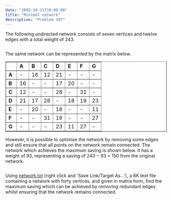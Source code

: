 ```yaml
---
date: "2005-10-21T18:00:00"
title: "Minimal network"
description: "Problem 107"
---
```


<p>The following undirected network consists of seven vertices and twelve edges with a total weight of 243.</p>
<div style="text-align:center;">
<img alt="" class="dark_img" src="/images/p107_1.png"/></div>
<p>The same network can be represented by the matrix below.</p>
<table align="center" border="1" cellpadding="5" cellspacing="0"><tr><td>    </td><td><b>A</b></td><td><b>B</b></td><td><b>C</b></td><td><b>D</b></td><td><b>E</b></td><td><b>F</b></td><td><b>G</b></td>
</tr><tr><td><b>A</b></td><td>-</td><td>16</td><td>12</td><td>21</td><td>-</td><td>-</td><td>-</td>
</tr><tr><td><b>B</b></td><td>16</td><td>-</td><td>-</td><td>17</td><td>20</td><td>-</td><td>-</td>
</tr><tr><td><b>C</b></td><td>12</td><td>-</td><td>-</td><td>28</td><td>-</td><td>31</td><td>-</td>
</tr><tr><td><b>D</b></td><td>21</td><td>17</td><td>28</td><td>-</td><td>18</td><td>19</td><td>23</td>
</tr><tr><td><b>E</b></td><td>-</td><td>20</td><td>-</td><td>18</td><td>-</td><td>-</td><td>11</td>
</tr><tr><td><b>F</b></td><td>-</td><td>-</td><td>31</td><td>19</td><td>-</td><td>-</td><td>27</td>
</tr><tr><td><b>G</b></td><td>-</td><td>-</td><td>-</td><td>23</td><td>11</td><td>27</td><td>-</td>
</tr></table><p>However, it is possible to optimise the network by removing some edges and still ensure that all points on the network remain connected. The network which achieves the maximum saving is shown below. It has a weight of 93, representing a saving of 243 − 93 = 150 from the original network.</p>
<div style="text-align:center;">
<img alt="" class="dark_img" src="/images/p107_2.png"/></div>
<p>Using <a href="/texts/p107_network.txt">network.txt</a> (right click and 'Save Link/Target As...'), a 6K text file containing a network with forty vertices, and given in matrix form, find the maximum saving which can be achieved by removing redundant edges whilst ensuring that the network remains connected.</p>

